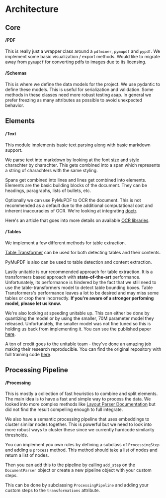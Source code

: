 # Architecture

## Core

#### /PDF

This is really just a wrapper class around a `pdfminer`, `pymupdf` and `pypdf`. We implement some basic visualization / export methods. Would like to migrate away from `pymupdf` for converting pdfs to images due to its licensing.

#### /Schemas

This is where we define the data models for the project. We use pydantic to define these models. This is useful for serialization and validation. Some methods in these classes need more robust testing asap. In general we prefer freezing as many attributes as possible to avoid unexpected behavior.

## Elements 

#### /Text

This module implements basic text parsing along with basic markdown support.

We parse text into markdown by looking at the font size and style charachter by charachter. This gets combined into a span which represents a string of charachters with the same styling. 

Spans get combined into lines and lines get combined into elements. Elements are the basic building blocks of the document. They can be headings, paragraphs, lists of bullets, etc.

Optionally we can use PyMuPDF to OCR the document. This is not recommended as a default due to the additional computational cost and inherent inaccuracies of OCR. We're looking at integrating [doctr](https://github.com/mindee/doctr).

Here's an article that goes into more details on available [OCR libraries](https://source.opennews.org/articles/our-search-best-ocr-tool-2023/).

#### /Tables

We implement a few different methods for table extraction.

<a href="https://huggingface.co/microsoft/table-transformer-detection" class="external-link" target="_blank">Table Transformer</a> can be used for both detecting tables and their contents.  

PyMuPDF is also can be used to table detection and content extraction.

Lastly unitable is our recommended approach for table extraction. It is a transformers based approach with **state-of-the-art** performance. Unfortunately, its performance is hindered by the fact that we still need to use the table-transformers model to detect table bounding boxes. Table Transformers's performance leaves a lot to be desired and may miss some tables or crop them incorrectly. **If you're aware of a stronger perfoming model, please let us know.**

We're also looking at speeding unitable up. This can either be done by quantizing the model or by using the smaller, 70M parameter model they released. Unfortunately, the smaller model was not fine tuned so this is holding us back from implementing it. You can see the published paper [here](https://arxiv.org/abs/2403.04822).

A ton of credit goes to the unitable team - they've done an amazing job making their research reproducible. You can find the original repository with full training code [here](https://github.com/poloclub/unitable).

## Processing Pipeline

#### /Processing

This is mostly a collection of fast heuristics to combine and split elements. The main idea is to have a fast and simple way to process the data. We looked into more complex methods like [Layout Parser Documentation](https://layout-parser.github.io/) but did not find the result compelling enough to full integrate. 

We also have a semantic processing pipeline that uses embeddings to cluster similar nodes together. This is powerful but we need to look into more robust ways to cluster these since we currently hardcode similarity thresholds.

You can implement you own rules by defining a subclass of `ProcessingStep` and adding a `process` method. This method should take a list of nodes and return a list of nodes. 

Then you can add this to the pipeline by calling `add_step` on the `DocumentParser` object or create a new pipeline object with your custom steps.

This can be done by subclassing `ProcessingPipeline` and adding your custom steps to the `transformations` attribute.

